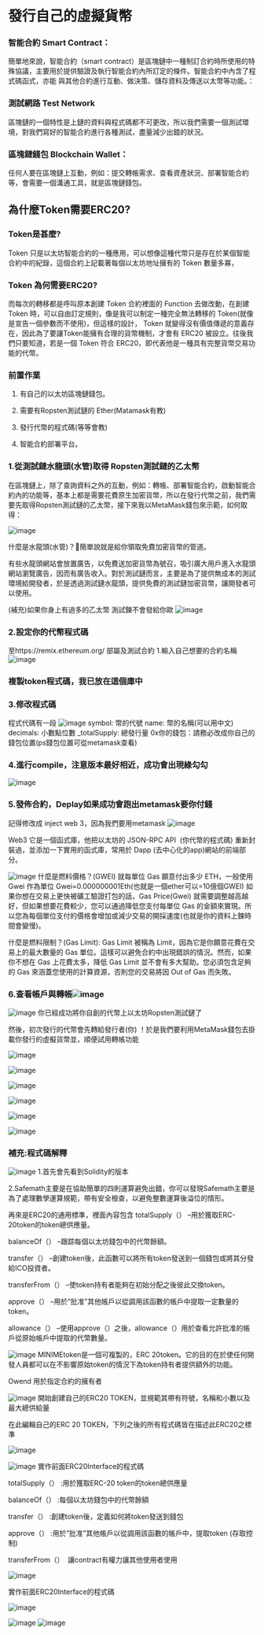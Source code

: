 # 發行自己的虛擬貨幣
### 智能合約 Smart Contract：
簡單地來說，智能合約（smart contract）是區塊鏈中一種制訂合約時所使用的特殊協議，主要用於提供驗證及執行智能合約內所訂定的條件。智能合約中內含了程式碼函式，亦能	與其他合約進行互動、做決策、儲存資料及傳送以太幣等功能。：

### 測試網路 Test Network
區塊鏈的一個特性是上鏈的資料與程式碼都不可更改，所以我們需要一個測試環境，對我們寫好的智能合約進行各種測試，盡量減少出錯的狀況。

### 區塊鏈錢包 Blockchain Wallet：
任何人要在區塊鏈上互動，例如：提交轉帳需求、查看資產狀況、部署智能合約等，會需要一個溝通工具，就是區塊鏈錢包。




## 為什麼Token需要ERC20?
### Token是甚麼?

Token 只是以太坊智能合約的一種應用，可以想像這種代幣只是存在於某個智能合約中的紀錄，這個合約上記載著每個以太坊地址擁有的 Token 數量多寡，


### Token 為何需要ERC20?
而每次的轉移都是呼叫原本創建 Token 合約裡面的 Function 去做改動，在創建 Token 時，可以自由訂定規則，像是我可以制定一種完全無法轉移的 Token(就像是宣告一個參數而不使用)，但這樣的設計， Token 就變得沒有價值傳遞的意義存在，因此為了要讓Token能擁有合理的貨幣機制，才會有 ERC20 被設立。往後我們只要知道，若是一個 Token 符合 ERC20，即代表他是一種具有完整貨幣交易功能的代幣。



### 前置作業
1. 有自己的以太坊區塊鏈錢包。

2. 需要有Ropsten測試鏈的 Ether(Matamask有教)

3. 發行代幣的程式碼(等等會教)

4. 智能合約部署平台。

### 1.從測試鏈水龍頭(水管)取得 Ropsten測試鏈的乙太幣
在區塊鏈上，除了查詢資料之外的互動，例如：轉帳、部署智能合約，啟動智能合約內的功能等，基本上都是需要花費原生加密貨幣，所以在發行代幣之前，我們需要先取得Ropsten測試鏈的乙太幣，接下來我以MetaMask錢包來示範，如何取得：

![image](https://user-images.githubusercontent.com/62298086/157822943-7b9f3654-7856-45a3-8512-5bd3563432ed.png)


什麼是水龍頭(水管)？簡單說就是給你領取免費加密貨幣的管道。

有些水龍頭網站會放置廣告，以免費送加密貨幣為號召，吸引廣大用戶進入水龍頭網站瀏覽廣告，因而有廣告收入。對於測試鏈而言，主要是為了提供無成本的測試環境給開發者，於是透過測試鏈水龍頭，提供免費的測試鏈加密貨幣，讓開發者可以使用。

(補充)如果你身上有過多的乙太幣 測試鍊不會發給你歐
![image](https://user-images.githubusercontent.com/62298086/157823041-9272d5ff-458b-4dd8-bf4b-609dee89e960.png)


### 2.設定你的代幣程式碼
至https://remix.ethereum.org/ 部屬及測試合約
1.輸入自己想要的合約名稱
![image](https://user-images.githubusercontent.com/62298086/157823190-b6581315-58e2-4480-9dbd-6e5c59ac1df0.png)

### 複製token程式碼，我已放在這個庫中

### 3.修改程式碼
程式代碼有一段
![image](https://user-images.githubusercontent.com/62298086/157823355-acc6b03f-fd9d-4c8e-871c-52a68026fb49.png)
symbol: 幣的代號
name: 幣的名稱(可以用中文)
decimals: 小數點位數
_totalSupply: 總發行量
0x你的錢包：請務必改成你自己的錢包位置(ps錢包位置可從metamask查看)



### 4.進行compile，注意版本最好相近，成功會出現綠勾勾

![image](https://user-images.githubusercontent.com/62298086/157823596-bbb3f266-c859-4f4f-90ec-ca130a5562cc.png)

### 5.發佈合約，Deplay如果成功會跑出metamask要你付錢

記得修改成 inject web 3，因為我們要用metamask
![image](https://user-images.githubusercontent.com/62298086/157823743-58bf314f-b315-4bb4-ab09-70296cf2bc38.png)

Web3
它是一個函式庫，他把以太坊的 JSON-RPC API  (你代幣的程式碼) 重新封裝過，並添加一下實用的函式庫，常用於 Dapp (去中心化的app)網站的前端部分。


![image](https://user-images.githubusercontent.com/62298086/157823867-0d10afc7-fa2a-4085-8ee6-904345b0112a.png)
什麼是燃料價格？(GWEI)
就每單位 Gas 願意付出多少 ETH，一般使用 Gwei 作為單位 Gwei=0.000000001Eth(也就是一個ether可以=10億個GWEI)
如果你想在交易上更快被礦工驗證打包的話，Gas Price(Gwei) 就需要調整越高越好，但如果想要花費較少，您可以通過降低您支付每單位 Gas 的金額來實現。所以您為每個單位支付的價格會增加或減少交易的開採速度(也就是你的資料上鍊時間會變慢)。


什麼是燃料限制？(Gas Limit):
Gas Limit 被稱為 Limit，因為它是你願意花費在交易上的最大數量的 Gas 單位。這樣可以避免合約中出現錯誤的情況。然而，如果你不想在 Gas 上花費太多，降低 Gas Limit 並不會有多大幫助。您必須包含足夠的 Gas 來涵蓋您使用的計算資源，否則您的交易將因 Out of Gas 而失敗。



### 6.查看帳戶與轉帳![image](https://user-images.githubusercontent.com/62298086/157823946-197a1c1b-f6d5-474a-a15c-705f1efff0ac.png)

![image](https://user-images.githubusercontent.com/62298086/157824004-43d1557d-54e1-4249-bd5e-c710fa84ce90.png)
你已經成功將你自創的代幣上以太坊Ropsten測試鏈了

然後，初次發行的代幣會先轉給發行者(你)
！於是我們要利用MetaMask錢包去掛載你發行的虛擬貨幣並，順便試用轉帳功能


![image](https://user-images.githubusercontent.com/62298086/157824057-3716ebbe-26ea-4789-8362-46984c23e2ec.png)

![image](https://user-images.githubusercontent.com/62298086/157824078-d17e4f6d-a4e7-4498-bddc-a5621b35fa2e.png)

![image](https://user-images.githubusercontent.com/62298086/157824106-a6f2835d-5c7a-449b-90bd-b99c478bbe2f.png)

![image](https://user-images.githubusercontent.com/62298086/157824130-7f4663c6-dc0e-46ce-b845-9db2839cacc5.png)

![image](https://user-images.githubusercontent.com/62298086/157824161-ffece938-6ec2-43a4-ae85-a7084f7870bc.png)

![image](https://user-images.githubusercontent.com/62298086/157824192-ff376135-5c16-4bea-bc82-24180a9be9d6.png)

### 補充:程式碼解釋
![image](https://user-images.githubusercontent.com/62298086/157824236-d4553d6a-b7ce-4785-9e69-a0baba8ba76a.png)
1.首先會先看到Solidity的版本

2.Safemath主要是在協助簡單的四則運算避免出錯，你可以發現Safemath主要是為了處理數學運算規範，帶有安全檢查，以避免整數運算後溢位的情形。


再來是ERC20的通用標準，裡面內容包含
totalSupply（） –用於獲取ERC-20token的token總供應量。

balanceOf（） –跟踪每個以太坊錢包中的代幣餘額。

transfer（） –創建token後，此函數可以將所有token發送到一個錢包或將其分發給ICO投資者。

transferFrom（） –使token持有者能夠在初始分配之後彼此交換token。

approve（） –用於“批准”其他帳戶以從調用該函數的帳戶中提取一定數量的token。

allowance（） –使用approve（）之後，allowance（）用於查看允許批准的帳戶從原始帳戶中提取的代幣數量。

![image](https://user-images.githubusercontent.com/62298086/157824345-580efbe3-a0d2-414a-97ca-d9d331bd8ab3.png)
MINIMEtoken是一個可複製的，ERC 20token。它的目的在於使任何開發人員都可以在不影響原始token的情況下為token持有者提供額外的功能。

Owend 
用於指定合約的擁有者


![image](https://user-images.githubusercontent.com/62298086/157824411-675d27e0-dd06-4ee6-a20e-4a392ab5e20b.png)
開始創建自己的ERC20 TOKEN，並規範其帶有符號，名稱和小數以及最大總供給量


在此編輯自己的ERC 20 TOKEN，下列之後的所有程式碼皆在描述此ERC20之標準

![image](https://user-images.githubusercontent.com/62298086/157824421-c9bbb41f-faed-4042-8405-9a7d1cc39d8f.png)


![image](https://user-images.githubusercontent.com/62298086/157824460-96288d0e-82ac-46c4-828a-5c04a02d9e66.png)
實作前面ERC20Interface的程式碼


totalSupply（） :用於獲取ERC-20 token的token總供應量

balanceOf（） :每個以太坊錢包中的代幣餘額

transfer（） :創建token後，定義如何將token發送到錢包

approve（） :用於”批准”其他帳戶以從調用該函數的帳戶中，提取token (存取控制)

transferFrom（） 
讓contract有權力讓其他使用者使用

![image](https://user-images.githubusercontent.com/62298086/157824467-79a4c6d0-9abe-4924-b8b7-316444328217.png)

實作前面ERC20Interface的程式碼

![image](https://user-images.githubusercontent.com/62298086/157824573-030bf194-1570-4e27-bf29-45fdcc317fcb.png)

![image](https://user-images.githubusercontent.com/62298086/157824518-5928c65b-dad7-40c1-8e1d-d1131ae1c064.png)
![image](https://user-images.githubusercontent.com/62298086/157824558-99186c3d-d88e-48f6-98cd-710efe99e41e.png)





